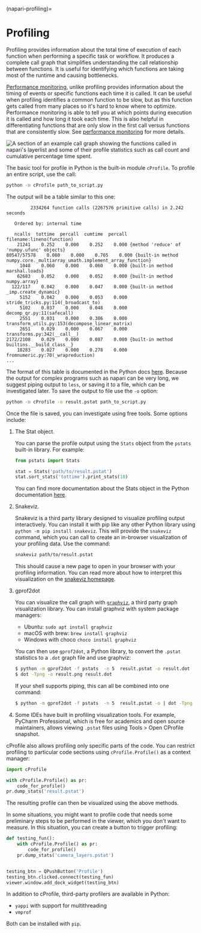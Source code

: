(napari-profiling)=

# Profiling

Profiling provides information about the
total time of execution of each function when performing a specific task or workflow.
It produces a complete call graph that
simplifies understanding the call relationship between functions. It is useful for
identifying which functions are taking most of the runtime and causing bottlenecks.

[Performance monitoring](napari-perfmon), unlike profiling provides information about the
timing of events or specific functions each time it is called. It can be useful when
profiling identifies a common function to be slow, but
as this function gets called from many places so it's hard to know where to optimize.
Performance monitoring is able to tell you at which points during execution it is
called and how long it took each time. This is also helpful in differentiating
functions that are only slow in the first call versus functions that are consistently
slow. See [performance monitoring](napari-perfmon) for more details.

![A section of an example call graph showing the functions called in napari's layerlist and some of their profile statistics such as call count and cumulative percentage time spent.](../../images/execution_graph.png)

The basic tool for profile in Python is the built-in module `cProfile`.
To profile an entire script, use the call:

```bash
python -m cProfile path_to_script.py
```

The output will be a table similar to this one:

```
         2334264 function calls (2267576 primitive calls) in 2.242 seconds

   Ordered by: internal time

   ncalls  tottime  percall  cumtime  percall filename:lineno(function)
    21241    0.252    0.000    0.252    0.000 {method 'reduce' of 'numpy.ufunc' objects}
80547/57578    0.080    0.000    0.765    0.000 {built-in method numpy.core._multiarray_umath.implement_array_function}
     1048    0.060    0.000    0.060    0.000 {built-in method marshal.loads}
    62683    0.052    0.000    0.052    0.000 {built-in method numpy.array}
  122/117    0.042    0.000    0.047    0.000 {built-in method _imp.create_dynamic}
     5152    0.042    0.000    0.053    0.000 stride_tricks.py:114(_broadcast_to)
     5102    0.037    0.000    0.048    0.000 decomp_qr.py:11(safecall)
     2551    0.031    0.000    0.386    0.000 transform_utils.py:153(decompose_linear_matrix)
     2651    0.029    0.000    0.067    0.000 transforms.py:342(__call__)
2172/2108    0.029    0.000    0.087    0.000 {built-in method builtins.__build_class__}
    18283    0.027    0.000    0.278    0.000 fromnumeric.py:70(_wrapreduction)
...
```

The format of this table is documented in the Python docs
[here](https://docs.python.org/3/library/profile.html#instant-user-s-manual).
Because the output for complex programs such as napari can be very long,
we suggest piping output to `less`, or saving it to a file,
which can be investigated later. To save the output to file use the `-o` option:

```bash
python -m cProfile -o result.pstat path_to_script.py
```

Once the file is saved, you can investigate using free tools. Some options include:

1. The Stat object.

   You can parse the profile output using the `Stats` object from the `pstats` built-in library. For example:

   ```python
   from pstats import Stats

   stat = Stats('path/to/result.pstat')
   stat.sort_stats('tottime').print_stats(10)
   ```

   You can find more documentation about the Stats object in the Python documentation [here](https://docs.python.org/3/library/profile.html#the-stats-class).

1. Snakeviz.

   Snakeviz is a third party library designed to visualize profiling output interactively.
   You can install it with pip like any other Python library using `python -m pip install snakeviz`.
   This will provide the `snakeviz` command, which you can call to create an in-browser
   visualization of your profiling data. Use the command:

   ```bash
   snakeviz path/to/result.pstat
   ```

   This should cause a new page to open in your browser with your profiling information.
   You can read more about how to interpret this visualization on the
   [snakeviz homepage](https://jiffyclub.github.io/snakeviz/).

1. gprof2dot

   You can visualize the call graph with [`graphviz`](https://www.graphviz.org/),
   a third party graph visualization library.
   You can install graphviz with system package managers:

   - Ubuntu: `sudo apt install graphviz`
   - macOS with brew: `brew install graphviz`
   - Windows with choco `choco install graphviz`

   You can then use `gprof2dot`, a Python library, to convert the `.pstat`
   statistics to a `.dot` graph file and use graphviz:

   ```bash
   $ python -m gprof2dot -f pstats  -n 5  result.pstat -o result.dot
   $ dot -Tpng -o result.png result.dot
   ```

   If your shell supports piping, this can all be combined into one command:

   ```bash
   $ python -m gprof2dot -f pstats  -n 5  result.pstat -o | dot -Tpng -o result.png
   ```

1. Some IDEs have built in profiling visualization tools. For example, PyCharm Professional, which is free for academics and open source maintainers, allows viewing `.pstat` files using Tools > Open CProfile snapshot.

cProfile also allows profiling only specific parts of the code.
You can restrict profiling to particular code sections using
`cProfile.Profile()` as a context manager:

```python
import cProfile

with cProfile.Profile() as pr:
    code_for_profile()
pr.dump_stats('result.pstat')
```

The resulting profile can then be visualized using the above methods.

In some situations, you might want to profile code that needs
some preliminary steps to be performed in the viewer, which you
don't want to measure. In this situation, you can create a
button to trigger profiling:

```python
def testing_fun():
    with cProfile.Profile() as pr:
        code_for_profile()
    pr.dump_stats('camera_layers.pstat')


testing_btn = QPushButton('Profile')
testing_btn.clicked.connect(testing_fun)
viewer.window.add_dock_widget(testing_btn)
```

In addition to cProfile, third-party profilers are available in Python:

- `yappi` with support for multithreading
- `vmprof`

Both can be installed with `pip`.
